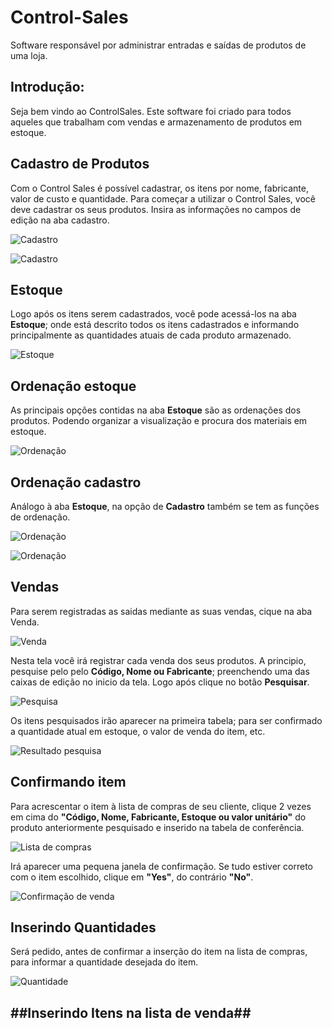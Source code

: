 # Control-Sales

Software responsável por administrar entradas e saídas de produtos de uma loja.

Introdução:
-----------------

  Seja bem vindo ao ControlSales. Este software foi criado para todos aqueles que trabalham com vendas e armazenamento de produtos em estoque.

Cadastro de Produtos
---------------------
  Com o Control Sales é possível cadastrar, os itens por nome, fabricante, valor de custo e quantidade.
  Para começar a utilizar o Control Sales, você deve cadastrar os seus produtos. Insira as informações no campos de edição na aba cadastro.
  
![Cadastro](Imagens/5.png)

![Cadastro](Imagens/6.png)

Estoque
-------
  Logo após os itens serem cadastrados, você pode acessá-los na aba **Estoque**; onde está descrito todos os itens cadastrados e informando principalmente as quantidades atuais de cada produto armazenado.
  
![Estoque](Imagens/10.png)

Ordenação estoque
-----------------
  As principais opções contidas na aba **Estoque** são as ordenações dos produtos. Podendo organizar a visualização e procura dos materiais em estoque.
  
![Ordenação](Imagens/11.png)

Ordenação cadastro
------------------
  Análogo à aba **Estoque**, na opção de **Cadastro** também se tem as funções de ordenação.

![Ordenação](Imagens/7.png)

![Ordenação](Imagens/7.png)

Vendas
------
  Para serem registradas as saidas mediante as suas vendas, cique na aba Venda.
 
 ![Venda](Imagens/1.png)
 
 Nesta tela você irá registrar cada venda dos seus produtos. A principio, pesquise pelo pelo **Código, Nome ou Fabricante**; preenchendo uma das caixas de edição no inicio da tela. Logo após clique no botão **Pesquisar**.
 
 ![Pesquisa](Imagens/12.png)

Os itens pesquisados irão aparecer na primeira tabela; para ser confirmado a quantidade atual em estoque, o valor de venda do item, etc.

![Resultado pesquisa](Imagens/13.png)

Confirmando item
----------------
Para acrescentar o item à lista de compras de seu cliente, clique 2 vezes em cima do **"Código, Nome, Fabricante, Estoque ou valor unitário"** do produto anteriormente pesquisado e inserido na tabela de conferência.

![Lista de compras](Imagens/14.png)

Irá aparecer uma pequena janela de confirmação. Se tudo estiver correto com o item escolhido, clique em **"Yes"**, do contrário **"No"**.

![Confirmação de venda](Imagens/15.png)

Inserindo Quantidades
----------------------
Será pedido, antes de confirmar a inserção do item na lista de compras, para informar a quantidade desejada do item.

![Quantidade](Imagens/16.png)

##Inserindo Itens na lista de venda##
---------------------------------
